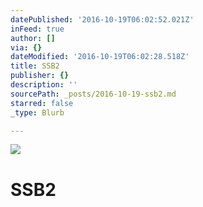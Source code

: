 ```yaml
---
datePublished: '2016-10-19T06:02:52.021Z'
inFeed: true
author: []
via: {}
dateModified: '2016-10-19T06:02:28.518Z'
title: SSB2
publisher: {}
description: ''
sourcePath: _posts/2016-10-19-ssb2.md
starred: false
_type: Blurb

---
```

![](https://the-grid-user-content.s3-us-west-2.amazonaws.com/a3feaf31-8721-4c62-a030-261db0687fd3.jpg)

# SSB2